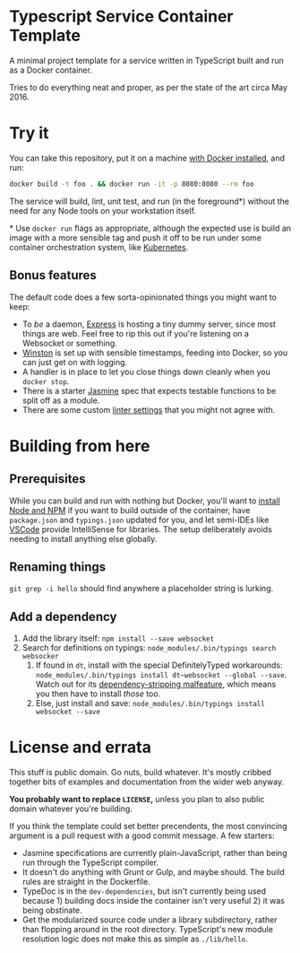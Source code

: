 # Typescript Service Container Template
A minimal project template for a service written in TypeScript built and run as a Docker container.

Tries to do everything neat and proper, as per the state of the art circa May 2016.

# Try it
You can take this repository, put it on a machine [with Docker installed](https://docs.docker.com/linux/step_one/), and run:

```sh
docker build -t foo . && docker run -it -p 8080:8080 --rm foo
```

The service will build, lint, unit test, and run (in the foreground\*) without the need for any Node tools on your workstation itself.

\* Use `docker run` flags as appropriate, although the expected use is build an image with a more sensible tag and push it off to be run under some container orchestration system, like [Kubernetes](http://kubernetes.io/).

## Bonus features
The default code does a few sorta-opinionated things you might want to keep:

 - To *be* a daemon, [Express](http://expressjs.com/) is hosting a tiny dummy server, since most things are web. Feel free to rip this out if you're listening on a Websocket or something.
 - [Winston](https://github.com/winstonjs/winston) is set up with sensible timestamps, feeding into Docker, so you can just get on with logging.
 - A handler is in place to let you close things down cleanly when you `docker stop`.
 - There is a starter [Jasmine](https://jasmine.github.io/2.4/introduction.html) spec that expects testable functions to be split off as a module.
 - There are some custom [linter settings](https://palantir.github.io/tslint/rules/) that you might not agree with.

# Building from here
## Prerequisites
While you can build and run with nothing but Docker, you'll want to [install Node and NPM](https://nodejs.org/en/download/package-manager/) if you want to build outside of the container, have `package.json` and `typings.json` updated for you, and let semi-IDEs like [VSCode](https://code.visualstudio.com/) provide IntelliSense for libraries. The setup deliberately avoids needing to install anything else globally.

## Renaming things
`git grep -i hello` should find anywhere a placeholder string is lurking.

## Add a dependency
1. Add the library itself: `npm install --save websocket`
2. Search for definitions on typings: `node_modules/.bin/typings search websocker`
	1. If found in `dt`, install with the special DefinitelyTyped workarounds: `node_modules/.bin/typings install dt~websocket --global --save`. Watch out for its [dependency-stripping malfeature](https://github.com/typings/typings/issues/214), which means you then have to install *those* too.
	2. Else, just install and save: `node_modules/.bin/typings install websocket --save`

# License and errata
This stuff is public domain. Go nuts, build whatever. It's mostly cribbed together bits of examples and documentation from the wider web anyway.

**You probably want to replace `LICENSE`,** unless you plan to also public domain whatever you're building.

If you think the template could set better precendents, the most convincing argument is a pull request with a good commit message.
A few starters:

 - Jasmine specifications are currently plain-JavaScript, rather than being run through the TypeScript compiler.
 - It doesn't do anything with Grunt or Gulp, and maybe should. The build rules are straight in the Dockerfile.
 - TypeDoc is in the `dev-dependencies`, but isn't currently being used because 1) building docs inside the container isn't very useful 2) it was being obstinate.
 - Get the modularized source code under a library subdirectory, rather than flopping around in the root directory. TypeScript's new module resolution logic does not make this as simple as `./lib/hello`.
